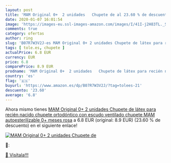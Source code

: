 ```yaml
---
layout: post
title: 'MAM Original 0+  2 unidades   Chupete de al 23.60 % de descuento'
date: 2020-01-07 16:01:54
image: 'https://images-eu.ssl-images-amazon.com/images/I/41I-j2H83TL._SL200_.jpg'
comments: true
category: ofertas
author: ring
slug: 'B07R7W3V2J-es MAM Original 0+ 2 unidades Chupete de látex para recién...'
tags: [ tole.es, chupete ]
actualPrice: 6.8 EUR
currency: EUR
price: 6.8
comparePrice: 8.9 EUR
prodname: 'MAM Original 0+  2 unidades   Chupete de látex para recién nacido  chupete ortodóntico con escudo ventilado  chupete MAM autoesterilizable  0+ meses  rosa'
country: 'es'
flag: '🇪🇸'
buyurl: 'https://www.amazon.es/dp/B07R7W3V2J/?tag=tolees-21'
descuento: '23.60'
average: '6.8'
---
```


Ahora mismo tienes [MAM Original 0+  2 unidades   Chupete de látex para recién nacido  chupete ortodóntico con escudo ventilado  chupete MAM autoesterilizable  0+ meses  rosa](https://www.amazon.es/dp/B07R7W3V2J/?tag=tolees-21) a 6.8 EUR (original: 8.9 EUR) (23.60 %  de descuento) en el siguiente enlace!

[![MAM Original 0+  2 unidades   Chupete de](https://images-eu.ssl-images-amazon.com/images/I/41I-j2H83TL._SL200_.jpg)](https://www.amazon.es/dp/B07R7W3V2J/?tag=tolees-21)

🔎:


[🛒 Visítala!!!](https://www.amazon.es/dp/B07R7W3V2J/?tag=tolees-21)
